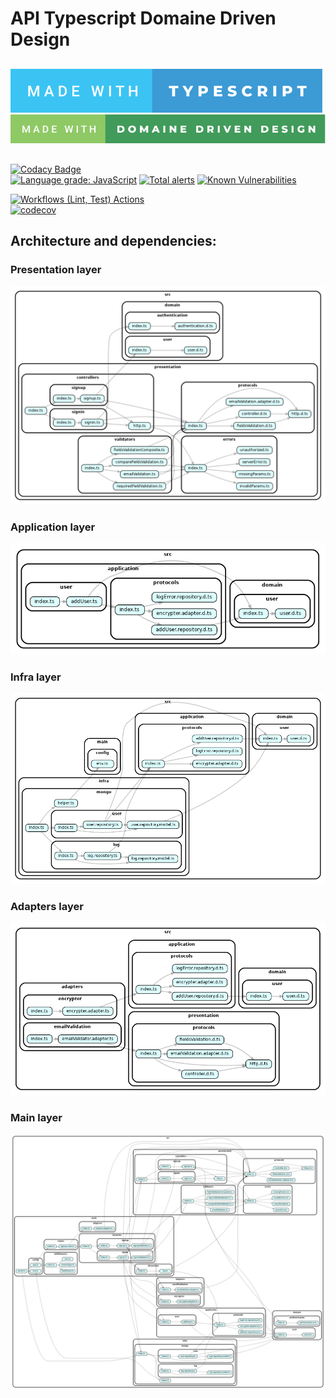 # API Typescript Domaine Driven Design

##

[![typescript](assets/made-with-typescript.svg)](https://www.typescriptlang.org)\
[![typescript](assets/made-with-domaine-driven-design.svg)](https://blog.octo.com/architecture-hexagonale-trois-principes-et-un-exemple-dimplementation)

##
[![Codacy Badge](https://app.codacy.com/project/badge/Grade/1c2a7ab5fd8b48b29afaba4e7bcec8c6)](https://www.codacy.com/gh/rhannachi/api-ddd/dashboard?utm_source=github.com&amp;utm_medium=referral&amp;utm_content=rhannachi/api-ddd&amp;utm_campaign=Badge_Grade)\
[![Language grade: JavaScript](https://img.shields.io/lgtm/grade/javascript/g/rhannachi/api-ddd.svg?logo=lgtm&logoWidth=18)](https://lgtm.com/projects/g/rhannachi/api-ddd/context:javascript)
[![Total alerts](https://img.shields.io/lgtm/alerts/g/rhannachi/api-ddd.svg?logo=lgtm&logoWidth=18)](https://lgtm.com/projects/g/rhannachi/api-ddd/alerts/)
[![Known Vulnerabilities](https://snyk.io/test/github/rhannachi/api-ddd/badge.svg)](https://snyk.io/test/github/rhannachi/api-ddd)

[![Workflows (Lint, Test) Actions](https://github.com/rhannachi/api-ddd/actions/workflows/workflow.yml/badge.svg)](https://github.com/rhannachi/api-ddd/actions/workflows/workflow.yml)\
[![codecov](https://codecov.io/gh/rhannachi/api-ddd/branch/main/graph/badge.svg?token=0AE7QTRB6W)](https://codecov.io/gh/rhannachi/api-ddd)

## Architecture and dependencies:

### Presentation layer

![Presentation Layer](/assets/dependencies-presentation.png)

### Application layer

![Application Layer](/assets/dependencies-application.png)

### Infra layer

![Infra Layer](/assets/dependencies-infra.png)

### Adapters layer

![Adapters Layer](/assets/dependencies-adapters.png)

### Main layer

![Main Layer](/assets/dependencies-main.png)
